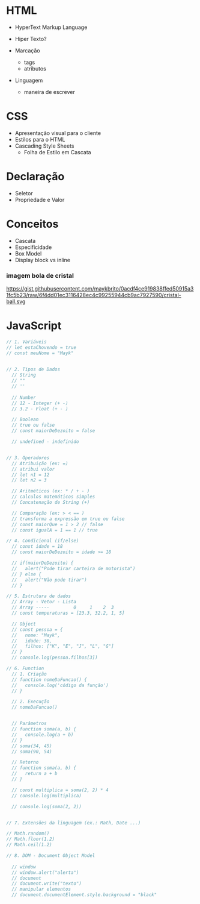 # HTML
- HyperText Markup Language

- Hiper Texto?
- Marcação
  - tags
  - atributos
- Linguagem
  - maneira de escrever

# CSS

- Apresentação visual para o cliente
- Estilos para o HTML
- Cascading Style Sheets
  - Folha de Estilo em Cascata

# Declaração
- Seletor
- Propriedade e Valor

# Conceitos
- Cascata
- Especificidade
- Box Model
- Display block vs inline


### imagem bola de cristal
https://gist.githubusercontent.com/maykbrito/0acdf4ce919838ffed50915a31fc5b23/raw/6f4dd01ec3116428ec4c99255944cb9ac7927590/cristal-ball.svg


# JavaScript

```js
// 1. Variáveis
// let estaChovendo = true
// const meuNome = "Mayk"
 

// 2. Tipos de Dados 
  // String
  // ""
  // ''
  
  // Number
  // 12 - Integer (+ -)
  // 3.2 - Float (+ - )

  // Boolean
  // true ou false
  // const maiorDeDezoito = false

  // undefined - indefinido


// 3. Operadores
  // Atribuição (ex: =)
  // atribui valor
  // let n1 = 12
  // let n2 = 3 

  // Aritméticos (ex: * / + - )
  // calculos matemáticos simples	  
  // Concatenação de String (+)

  // Comparação (ex: > < == )
  // transforma a expressão em true ou false
  // const maiorQue = 1 > 2 // false
  // const igualA = 1 == 1 // true

// 4. Condicional (if/else)
  // const idade = 18
  // const maiorDeDezoito = idade >= 18 

  // if(maiorDeDezoito) {
  //   alert("Pode tirar carteira de motorista")
  // } else {
  //   alert("Não pode tirar")
  // }

// 5. Estrutura de dados
  // Array - Vetor - Lista
  // Array -----         0     1    2  3
  // const temperaturas = [23.3, 32.2, 1, 5]

  // Object
  // const pessoa = {
  //   nome: "Mayk",
  //   idade: 38,
  //   filhos: ["K", "E", "J", "L", "G"]
  // }
  // console.log(pessoa.filhos[3])

// 6. Function
  // 1. Criação 
  // function nomeDaFuncao() {
  //   console.log('código da função')
  // }

  // 2. Execução
  // nomeDaFuncao()


  // Parâmetros
  // function soma(a, b) {
  //   console.log(a + b)
  // }
  // soma(34, 45)
  // soma(90, 54)

  // Retorno
  // function soma(a, b) {
  //   return a + b
  // }

  // const multiplica = soma(2, 2) * 4
  // console.log(multiplica)

  // console.log(soma(2, 2))


// 7. Extensões da linguagem (ex.: Math, Date ...)

// Math.random()
// Math.floor(1.2)
// Math.ceil(1.2)

// 8. DOM - Document Object Model 
  
  // window
  // window.alert("alerta")
  // document
  // document.write("texto")
  // manipular elementos
  // document.documentElement.style.background = "black"
```